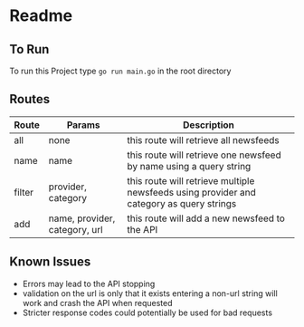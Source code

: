 # Readme

## To Run

To run this Project type `go run main.go` in the root directory

## Routes

| Route | Params | Description |
|-------|--------|-------------|
| all | none | this route will retrieve all newsfeeds |
| name | name | this route will retrieve one newsfeed by name using a query string |
| filter | provider, category | this route will retrieve multiple newsfeeds using provider and category as query strings |
| add | name, provider, category, url | this route will add a new newsfeed to the API |

## Known Issues
 * Errors may lead to the API stopping
 * validation on the url is only that it exists entering a non-url string will work and crash the API when requested
 * Stricter response codes could potentially be used for bad requests